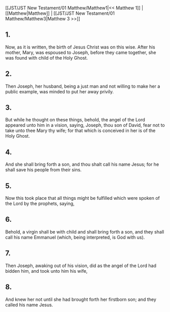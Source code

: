 [[JST/JST New Testament/01 Matthew/Matthew1|<< Matthew 1]] | [[Matthew|Matthew]] | [[JST/JST New Testament/01 Matthew/Matthew3|Matthew 3 >>]]
## 1.
Now, as it is written, the birth of Jesus Christ was on this wise. After his mother, Mary, was espoused to Joseph, before they came together, she was found with child of the Holy Ghost.
## 2.
Then Joseph, her husband, being a just man and not willing to make her a public example, was minded to put her away privily.
## 3.
But while he thought on these things, behold, the angel of the Lord appeared unto him in a vision, saying, Joseph, thou son of David, fear not to take unto thee Mary thy wife; for that which is conceived in her is of the Holy Ghost.
## 4.
And she shall bring forth a son, and thou shalt call his name Jesus; for he shall save his people from their sins.
## 5.
Now this took place that all things might be fulfilled which were spoken of the Lord by the prophets, saying,
## 6.
Behold, a virgin shall be with child and shall bring forth a son, and they shall call his name Emmanuel (which, being interpreted, is God with us).
## 7.
Then Joseph, awaking out of his vision, did as the angel of the Lord had bidden him, and took unto him his wife,
## 8.
And knew her not until she had brought forth her firstborn son; and they called his name Jesus.

